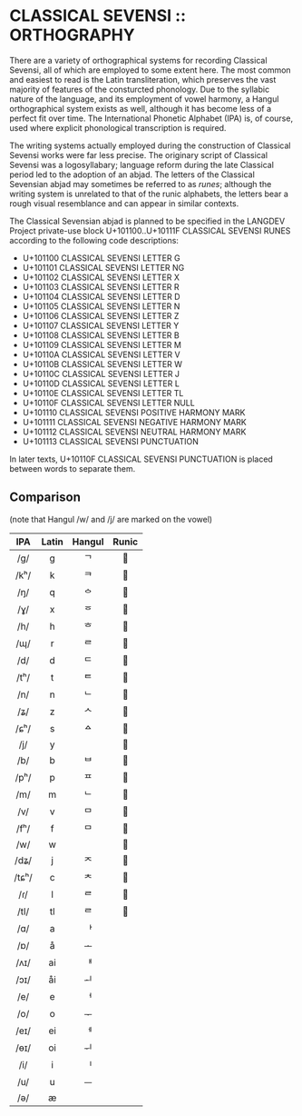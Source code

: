 #  CLASSICAL SEVENSI :: ORTHOGRAPHY  #

There are a variety of orthographical systems for recording Classical Sevensi, all of which are employed to some extent here.
The most common and easiest to read is the Latin transliteration, which preserves the vast majority of features of the consturcted phonology.
Due to the syllabic nature of the language, and its employment of vowel harmony, a Hangul orthographical system exists as well, although it has become less of a perfect fit over time.
The International Phonetic Alphabet (IPA) is, of course, used where explicit phonological transcription is required.

The writing systems actually employed during the construction of Classical Sevensi works were far less precise.
The originary script of Classical Sevensi was a logosyllabary; language reform during the late Classical period led to the adoption of an abjad.
The letters of the Classical Sevensian abjad may sometimes be referred to as *runes*; although the writing system is unrelated to that of the runic alphabets, the letters bear a rough visual resemblance and can appear in similar contexts.

The Classical Sevensian abjad is planned to be specified in the LANGDEV Project private-use block U+101100..U+10111F CLASSICAL SEVENSI RUNES according to the following code descriptions:

- U+101100 CLASSICAL SEVENSI LETTER G
- U+101101 CLASSICAL SEVENSI LETTER NG
- U+101102 CLASSICAL SEVENSI LETTER X
- U+101103 CLASSICAL SEVENSI LETTER R
- U+101104 CLASSICAL SEVENSI LETTER D
- U+101105 CLASSICAL SEVENSI LETTER N
- U+101106 CLASSICAL SEVENSI LETTER Z
- U+101107 CLASSICAL SEVENSI LETTER Y
- U+101108 CLASSICAL SEVENSI LETTER B
- U+101109 CLASSICAL SEVENSI LETTER M
- U+10110A CLASSICAL SEVENSI LETTER V
- U+10110B CLASSICAL SEVENSI LETTER W
- U+10110C CLASSICAL SEVENSI LETTER J
- U+10110D CLASSICAL SEVENSI LETTER L
- U+10110E CLASSICAL SEVENSI LETTER TL
- U+10110F CLASSICAL SEVENSI LETTER NULL
- U+101110 CLASSICAL SEVENSI POSITIVE HARMONY MARK
- U+101111 CLASSICAL SEVENSI NEGATIVE HARMONY MARK
- U+101112 CLASSICAL SEVENSI NEUTRAL HARMONY MARK
- U+101113 CLASSICAL SEVENSI PUNCTUATION

In later texts, U+10110F CLASSICAL SEVENSI PUNCTUATION is placed between words to separate them.

##  Comparison  ##

(note that Hangul /w/ and /j/ are marked on the vowel)

|  IPA  |  Latin  |  Hangul  |   Runic    |
| :---: | :-----: | :------: | :--------: |
|  /g/  |    g    | &#x1100; | &#x101100; |
|  /kʰ/ |    k    | &#x110F; | &#x101100; |
|  /ŋ/  |    q    | &#x114C; | &#x101101; |
|  /ɣ/  |    x    | &#x1159; | &#x101102; |
|  /h/  |    h    | &#x1112; | &#x101102; |
|  /ɰ/  |    r    | &#x1105; | &#x101103; |
|  /d/  |    d    | &#x1103; | &#x101104; |
|  /tʰ/ |    t    | &#x1110; | &#x101104; |
|  /n/  |    n    | &#x1102; | &#x101105; |
|  /ʑ/  |    z    | &#x1109; | &#x101106; |
|  /ɕʰ/ |    s    | &#x1140; | &#x101106; |
|  /j/  |    y    |  &nbsp;  | &#x101107; |
|  /b/  |    b    | &#x1107; | &#x101108; |
|  /pʰ/ |    p    | &#x1111; | &#x101108; |
|  /m/  |    m    | &#x1102; | &#x101109; |
|  /v/  |    v    | &#x1106; | &#x10110A; |
|  /fʰ/ |    f    | &#x1106; | &#x10110A; |
|  /w/  |    w    |  &nbsp;  | &#x10110B; |
|  /dʑ/ |    j    | &#x110C; | &#x10110C; |
| /tɕʰ/ |    c    | &#x110E; | &#x10110C; |
|  /ɾ/  |    l    | &#x1105; | &#x10110D; |
|  /tl/ |    tl   | &#x1105; | &#x10110E; |
|  /ɑ/  |    a    | &#x1161; |   &nbsp;   |
|  /ɒ/  |    å    | &#x1169; |   &nbsp;   |
|  /ʌɪ/ |    ai   | &#x1162; |   &nbsp;   |
|  /ɔɪ/ |    åi   | &#x116C; |   &nbsp;   |
|  /e/  |    e    | &#x1165; |   &nbsp;   |
|  /o/  |    o    | &#x116E; |   &nbsp;   |
|  /eɪ/ |    ei   | &#x1166; |   &nbsp;   |
|  /ɵɪ/ |    oi   | &#x1171; |   &nbsp;   |
|  /i/  |    i    | &#x1175; |   &nbsp;   |
|  /u/  |    u    | &#x1173; |   &nbsp;   |
|  /ə/  |    æ    |  &nbsp;  |   &nbsp;   |
